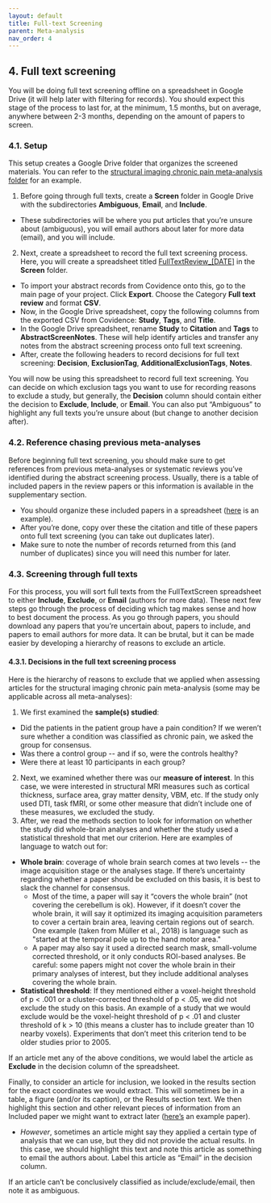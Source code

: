 ```yaml
---
layout: default
title: Full-text Screening
parent: Meta-analysis
nav_order: 4
---
```


## 4. Full text screening

You will be doing full text screening offline on a spreadsheet in Google Drive (it will help later with filtering for records). You should expect this stage of the process to last for, at the minimum, 1.5 months, but on average, anywhere between 2-3 months, depending on the amount of papers to screen.

### 4.1. Setup

This setup creates a Google Drive folder that organizes the screened materials. You can refer to the [structural imaging chronic pain meta-analysis folder](https://drive.google.com/drive/folders/1syctHLpLzhEMUtkJZ7oSeYD34RhifYKl?usp=sharing) for an example.
1. Before going through full texts, create a **Screen** folder in Google Drive with the subdirectories **Ambiguous**, **Email**, and **Include**.  
  * These subdirectories will be where you put articles that you’re unsure about (ambiguous), you will email authors about later for more data (email), and you will include.
2. Next, create a spreadsheet to record the full text screening process. Here, you will create a spreadsheet titled [FullTextReview_[DATE]](https://docs.google.com/spreadsheets/d/1Jz-KXWTQtTDmV-IvvGW46NuCFnXEbHjqMcWppQ0MZBg/edit?usp=sharing) in the **Screen** folder.
  * To import your abstract records from Covidence onto this, go to the main page of your project. Click **Export**. Choose the Category **Full text review** and format **CSV**.
  * Now, in the Google Drive spreadsheet, copy the following columns from the exported CSV from Covidence: **Study**, **Tags**, and **Title**.
  * In the Google Drive spreadsheet, rename **Study** to **Citation** and **Tags** to **AbstractScreenNotes**. These will help identify articles and transfer any notes from the abstract screening process onto full text screening.
  * After, create the following headers to record decisions for full text screening: **Decision**, **ExclusionTag**, **AdditionalExclusionTags**, **Notes**.

You will now be using this spreadsheet to record full text screening. You can decide on which exclusion tags you want to use for recording reasons to exclude a study, but generally, the **Decision** column should contain either the decision to **Exclude**, **Include**, or **Email**. You can also put “Ambiguous” to highlight any full texts you’re unsure about (but change to another decision after).

### 4.2. Reference chasing previous meta-analyses
Before beginning full text screening, you should make sure to get references from previous meta-analyses or systematic reviews you’ve identified during the abstract screening process. Usually, there is a table of included papers in the review papers or this information is available in the supplementary section.
  * You should organize these included papers in a spreadsheet ([here](https://drive.google.com/open?id=1lU3IyLf3n4WCaKdhQAC93XbAb5K1g4toBfKZv7Nssn8) is an example).
  * After you’re done, copy over these the citation and title of these papers onto full text screening (you can take out duplicates later).
  * Make sure to note the number of records returned from this (and number of duplicates) since you will need this number for later.

### 4.3. Screening through full texts
For this process, you will sort full texts from the FullTextScreen spreadsheet to either **Include**, **Exclude**, or **Email** (authors for more data). These next few steps go through the process of deciding which tag makes sense and how to best document the process. As you go through papers, you should download any papers that you’re uncertain about, papers to include, and papers to email authors for more data. It can be brutal, but it can be made easier by developing a hierarchy of reasons to exclude an article.

#### 4.3.1. Decisions in the full text screening process
Here is the hierarchy of reasons to exclude that we applied when assessing articles for the structural imaging chronic pain meta-analysis (some may be applicable across all meta-analyses):

1. We first examined the **sample(s) studied**:
  * Did the patients in the patient group have a pain condition? If we weren’t sure whether a condition was classified as chronic pain, we asked the group for consensus.
  * Was there a control group -- and if so, were the controls healthy?
  * Were there at least 10 participants in each group?
2. Next, we examined whether there was our **measure of interest**. In this case, we were interested in structural MRI measures such as cortical thickness, surface area, gray matter density, VBM, etc. If the study only used DTI, task fMRI, or some other measure that didn’t include one of these measures, we excluded the study.
3. After, we read the methods section to look for information on whether the study did whole-brain analyses and whether the study used a statistical threshold that met our criterion. Here are examples of language to watch out for:
  * **Whole brain**: coverage of whole brain search comes at two levels -- the image acquisition stage or the analyses stage. If there’s uncertainty regarding whether a paper should be excluded on this basis, it is best to slack the channel for consensus.
    * Most of the time, a paper will say it “covers the whole brain” (not covering the cerebellum is ok). However, if it doesn’t cover the whole brain, it will say it optimized its imaging acquisition parameters to cover a certain brain area, leaving certain regions out of search. One example (taken from Müller et al., 2018) is language such as "started at the temporal pole up to the hand motor area."
    * A paper may also say it used a directed search mask, small-volume corrected threshold, or it only conducts ROI-based analyses. Be careful: some papers might not cover the whole brain in their primary analyses of interest, but they include additional analyses covering the whole brain.
  * **Statistical threshold**: If they mentioned either a voxel-height threshold of p < .001 or a cluster-corrected threshold of p < .05, we did not exclude the study on this basis. An example of a study that we would exclude would be the voxel-height threshold of p < .01 and cluster threshold of k > 10 (this means a cluster has to include greater than 10 nearby voxels). Experiments that don’t meet this criterion tend to be older studies prior to 2005.

If an article met any of the above conditions, we would label the article as **Exclude** in the decision column of the spreadsheet.

Finally, to consider an article for inclusion, we looked in the results section for the exact coordinates we would extract. This will sometimes be in a table, a figure (and/or its caption), or the Results section text. We then highlight this section and other relevant pieces of information from an Included paper we might want to extract later ([here’s](https://drive.google.com/open?id=1C-7BtK0dzSp4nhxKWY2uXr5xtoWt5ewc) an example paper).
  * *However*, sometimes an article might say they applied a certain type of analysis that we can use, but they did not provide the actual results. In this case, we should highlight this text and note this article as something to email the authors about. Label this article as “Email” in the decision column.

If an article can’t be conclusively classified as include/exclude/email, then note it as ambiguous.
